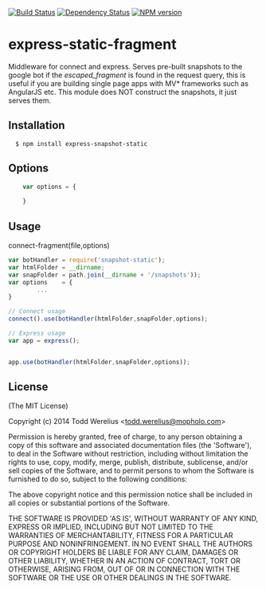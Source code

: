 [![Build Status](https://secure.travis-ci.org/Todd-Werelius/connect-fragment.png)](http://travis-ci.org/Todd-Werelius/express-snapshot-static)
[![Dependency Status](https://gemnasium.com/Todd-Werelius/connect-fragment.png)](https://gemnasium.com/Todd-Werelius/express-snapshot-static)
[![NPM version](https://badge.fury.io/js/connect-fragment.png)](http://badge.fury.io/js/express-snapshot-static)

# express-static-fragment

Middleware for connect and express.  Serves pre-built snapshots to the google bot if the
_escaped_fragment_ is found in the request query, this is useful if you are building single page apps with MV*
frameworks such as AngularJS etc.  This module does NOT construct the snapshots, it just serves them. 

## Installation

	  $ npm install express-snapshot-static

## Options
```javascript
    var options = {
    	
    }	
```

## Usage

connect-fragment(file,options)


```javascript
var botHandler = require('snapshot-static');
var htmlFolder = __dirname;
var snapFolder = path.join(__dirname + '/snapshots'));
var options    = {
        ...
}

// Connect usage
connect().use(botHandler(htmlFolder,snapFolder,options);

// Express usage
var app = express();


app.use(botHandler(htmlFolder,snapFolder,options));

```

## License 

(The MIT License)

Copyright (c) 2014 Todd Werelius &lt;todd.werelius@mopholo.com&gt;

Permission is hereby granted, free of charge, to any person obtaining
a copy of this software and associated documentation files (the
'Software'), to deal in the Software without restriction, including
without limitation the rights to use, copy, modify, merge, publish,
distribute, sublicense, and/or sell copies of the Software, and to
permit persons to whom the Software is furnished to do so, subject to
the following conditions:

The above copyright notice and this permission notice shall be
included in all copies or substantial portions of the Software.

THE SOFTWARE IS PROVIDED 'AS IS', WITHOUT WARRANTY OF ANY KIND,
EXPRESS OR IMPLIED, INCLUDING BUT NOT LIMITED TO THE WARRANTIES OF
MERCHANTABILITY, FITNESS FOR A PARTICULAR PURPOSE AND NONINFRINGEMENT.
IN NO EVENT SHALL THE AUTHORS OR COPYRIGHT HOLDERS BE LIABLE FOR ANY
CLAIM, DAMAGES OR OTHER LIABILITY, WHETHER IN AN ACTION OF CONTRACT,
TORT OR OTHERWISE, ARISING FROM, OUT OF OR IN CONNECTION WITH THE
SOFTWARE OR THE USE OR OTHER DEALINGS IN THE SOFTWARE.


